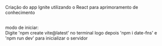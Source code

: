 Criação do app Ignite utilizando o React para aprimoramento de conhecimento <br><br>

modo de iniciar: <br>
Digite 'npm create vite@latest' no terminal logo depois 'npm i date-fns' e 'npm run dev' para inicializar o servidor